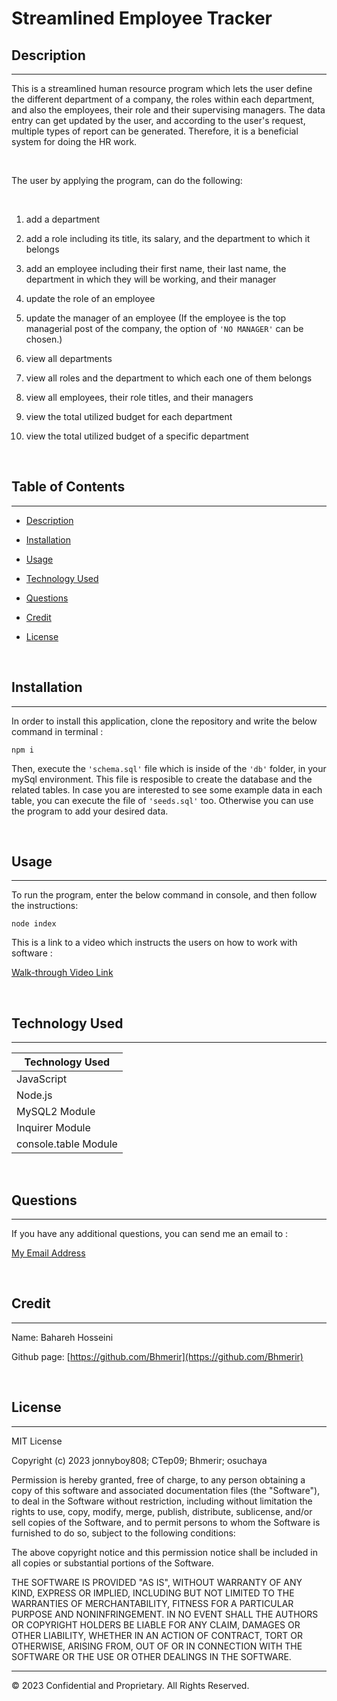 # Streamlined Employee Tracker

## Description 
---

This is a streamlined human resource program which lets the user define the different department of a company, the roles within each department, and also the employees, their role and their supervising managers. The data entry can get updated by the user, and according to the user's request, multiple types of report can be generated. Therefore, it is a beneficial system for doing the HR work.

<br>

The user by applying the program, can do the following:

<br>

1. add a department

2. add a role including its title, its salary, and the department to which it belongs 

3. add an employee including their first name, their last name, the department in which they will be working, and their manager

4. update the role of an employee

5. update the manager of an employee (If the employee is the top managerial post of the company, the option of `'NO MANAGER'` can be chosen.)

6. view all departments

7. view all roles and the department to which each one of them belongs

8. view all employees, their role titles, and their managers

9. view the total utilized budget for each department

10. view the total utilized budget of a specific department

<br>

## Table of Contents
---

* [Description](#description)

* [Installation](#installation)

* [Usage](#usage)

* [Technology Used](#technology-used)

* [Questions](#questions)

* [Credit](#credit)

* [License](#license)

<br>

## Installation

---

In order to install this application, clone the repository and write the below command in terminal :

`npm i`

Then, execute the `'schema.sql'` file which is inside of the `'db'` folder, in your mySql environment. This file is resposible to create the database and the related tables. In case you are interested to see some example data in each table, you can execute the file of `'seeds.sql'` too. Otherwise you can use the program to add your desired data.

<br>

## Usage

---

To run the program, enter the below command in console, and then follow the instructions:

`node index`

This is a link to a video which instructs the users on how to work with software : 

[Walk-through Video Link](https://drive.google.com/)

<br>

## Technology Used

---

| Technology Used         |
| -------------           |
| JavaScript              |  
| Node.js                 |  
| MySQL2 Module           | 
| Inquirer Module         | 
| console.table Module    |


<br>

## Questions 

---

If you have any additional questions, you can send me an email to :

[My Email Address](mailto:(mer_ir@yahoo.com))

<br>

## Credit

---

Name:     Bahareh Hosseini

Github page:      [https://github.com/Bhmerir](https://github.com/Bhmerir)

<br>

## License

---

MIT License

Copyright (c) 2023 jonnyboy808; CTep09; Bhmerir; osuchaya

Permission is hereby granted, free of charge, to any person obtaining a copy
of this software and associated documentation files (the "Software"), to deal
in the Software without restriction, including without limitation the rights
to use, copy, modify, merge, publish, distribute, sublicense, and/or sell
copies of the Software, and to permit persons to whom the Software is
furnished to do so, subject to the following conditions:

The above copyright notice and this permission notice shall be included in all
copies or substantial portions of the Software.

THE SOFTWARE IS PROVIDED "AS IS", WITHOUT WARRANTY OF ANY KIND, EXPRESS OR
IMPLIED, INCLUDING BUT NOT LIMITED TO THE WARRANTIES OF MERCHANTABILITY,
FITNESS FOR A PARTICULAR PURPOSE AND NONINFRINGEMENT. IN NO EVENT SHALL THE
AUTHORS OR COPYRIGHT HOLDERS BE LIABLE FOR ANY CLAIM, DAMAGES OR OTHER
LIABILITY, WHETHER IN AN ACTION OF CONTRACT, TORT OR OTHERWISE, ARISING FROM,
OUT OF OR IN CONNECTION WITH THE SOFTWARE OR THE USE OR OTHER DEALINGS IN THE
SOFTWARE.


---

© 2023 Confidential and Proprietary. All Rights Reserved.
